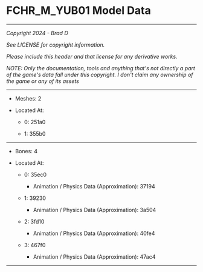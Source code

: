 # FCHR_M_YUB01 Model Data

---

*Copyright 2024 - Brad D*

*See LICENSE for copyright information.*

*Please include this header and that license for any derivative works.*

*NOTE: Only the documentation, tools and anything that's not directly a part of the game's data fall under this copyright. I don't claim any ownership of the game or any of its assets*

---

* Meshes: 2

* Located At:

  * 0: 251a0

  * 1: 355b0

---

* Bones: 4

* Located At:

  * 0: 35ec0

    * Animation / Physics Data (Approximation): 37194

  * 1: 39230

    * Animation / Physics Data (Approximation): 3a504

  * 2: 3fd10

    * Animation / Physics Data (Approximation): 40fe4

  * 3: 467f0

    * Animation / Physics Data (Approximation): 47ac4

---

